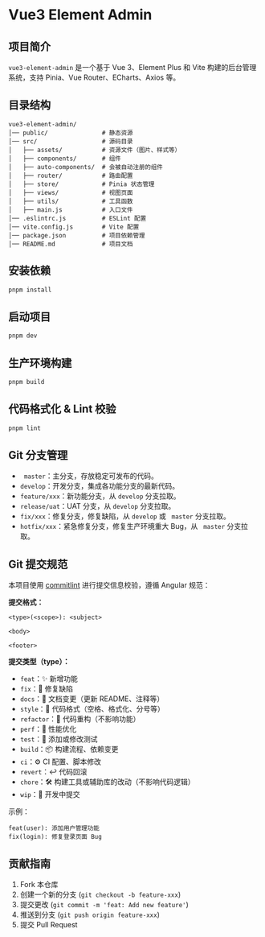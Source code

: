# Vue3 Element Admin

## 项目简介

`vue3-element-admin` 是一个基于 Vue 3、Element Plus 和 Vite 构建的后台管理系统，支持 Pinia、Vue Router、ECharts、Axios 等。

## 目录结构

```
vue3-element-admin/
│── public/               # 静态资源
│── src/                  # 源码目录
│   ├── assets/           # 资源文件（图片、样式等）
│   ├── components/       # 组件
│   ├── auto-components/  # 会被自动注册的组件
│   ├── router/           # 路由配置
│   ├── store/            # Pinia 状态管理
│   ├── views/            # 视图页面
│   ├── utils/            # 工具函数
│   ├── main.js           # 入口文件
│── .eslintrc.js          # ESLint 配置
│── vite.config.js        # Vite 配置
│── package.json          # 项目依赖管理
│── README.md             # 项目文档
```

## 安装依赖

```sh
pnpm install
```

## 启动项目

```sh
pnpm dev
```

## 生产环境构建

```sh
pnpm build
```

## 代码格式化 & Lint 校验

```sh
pnpm lint
```

## Git 分支管理

- ` master`：主分支，存放稳定可发布的代码。
- `develop`：开发分支，集成各功能分支的最新代码。
- `feature/xxx`：新功能分支，从 `develop` 分支拉取。
- `release/uat`：UAT 分支，从 `develop` 分支拉取。
- `fix/xxx`：修复分支，修复缺陷，从 `develop` 或 ` master` 分支拉取。
- `hotfix/xxx`：紧急修复分支，修复生产环境重大 Bug，从 ` master` 分支拉取。

## Git 提交规范

本项目使用 [commitlint](https://commitlint.js.org/) 进行提交信息校验，遵循 Angular 规范：

**提交格式：**

```
<type>(<scope>): <subject>

<body>

<footer>
```

**提交类型（type）：**

- `feat`：✨ 新增功能
- `fix`：🐛 修复缺陷
- `docs`：📝 文档变更（更新 README、注释等）
- `style`：🌈 代码格式（空格、格式化、分号等）
- `refactor`：🔄 代码重构（不影响功能）
- `perf`：🚀 性能优化
- `test`：🧪 添加或修改测试
- `build`：📦️ 构建流程、依赖变更
- `ci`：⚙️ CI 配置、脚本修改
- `revert`：↩️ 代码回滚
- `chore`：🛠️ 构建工具或辅助库的改动（不影响代码逻辑）
- `wip`：🚧 开发中提交

示例：

```
feat(user): 添加用户管理功能
fix(login): 修复登录页面 Bug
```

## 贡献指南

1. Fork 本仓库
2. 创建一个新的分支 (`git checkout -b feature-xxx`)
3. 提交更改 (`git commit -m 'feat: Add new feature'`)
4. 推送到分支 (`git push origin feature-xxx`)
5. 提交 Pull Request


